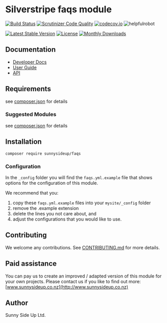 # Silverstripe faqs module
[![Build Status](https://travis-ci.org/sunnysideup/silverstripe-faqs.svg?branch=master)](https://travis-ci.org/sunnysideup/silverstripe-faqs)
[![Scrutinizer Code Quality](https://scrutinizer-ci.com/g/sunnysideup/silverstripe-faqs/badges/quality-score.png?b=master)](https://scrutinizer-ci.com/g/sunnysideup/silverstripe-faqs/?branch=master)
[![codecov.io](https://codecov.io/github/sunnysideup/silverstripe-faqs/coverage.svg?branch=master)](https://codecov.io/github/sunnysideup/silverstripe-faqs?branch=master)
![helpfulrobot](https://helpfulrobot.io/sunnysideup/faqs/badge)

[![Latest Stable Version](https://poser.pugx.org/sunnysideup/faqs/version)](https://packagist.org/packages/sunnysideup/faqs)
[![License](https://poser.pugx.org/sunnysideup/faqs/license)](https://packagist.org/packages/sunnysideup/faqs)
[![Monthly Downloads](https://poser.pugx.org/sunnysideup/faqs/d/monthly)](https://packagist.org/packages/sunnysideup/faqs)


## Documentation



 * [Developer Docs](docs/en/INDEX.md)
 * [User Guide](docs/en/userguide.md)
 * [API](http://ssmods.com/apis/faqs/docs/en/api/)

## Requirements



see [composer.json](composer.json) for details

### Suggested Modules



see [composer.json](composer.json) for details


## Installation


```
composer require sunnysideup/faqs
```

### Configuration



In the `_config` folder you will find the `faqs.yml.example`
file that shows options for the configuration of this module.

We recommend that you:

  1. copy these `faqs.yml.example` files into your
`mysite/_config` folder
  2. remove the .example extension
  3. delete the lines you not care about, and
  4. adjust the configurations that you would like to use.


## Contributing



We welcome any contributions. See [CONTRIBUTING.md](CONTRIBUTING.md) for more details.

## Paid assistance



You can pay us to create an improved / adapted version of this module for your own projects.  Please contact us if you like to find out more: [www.sunnysideup.co.nz](http://www.sunnysideup.co.nz)

## Author



Sunny Side Up Ltd.
